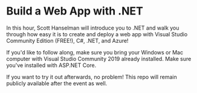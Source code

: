 # Build a Web App with .NET

In this hour, Scott Hanselman will introduce you to .NET and walk you through how easy it is to create and deploy a web app with Visual Studio Community Edition (FREE!), C#, .NET, and Azure!

If you'd like to follow along, make sure you bring your Windows or Mac computer with Visual Studio Community 2019 already installed. Make sure you've installed with ASP.NET Core. 

If you want to try it out afterwards, no problem! This repo will remain publicly available after the event as well. 